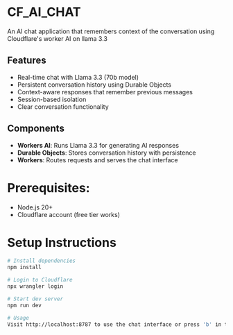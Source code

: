 # CF_AI_CHAT

An AI chat application that remembers context of the conversation using Cloudflare's worker AI on llama 3.3

## Features

- Real-time chat with Llama 3.3 (70b model)
- Persistent conversation history using Durable Objects
- Context-aware responses that remember previous messages
- Session-based isolation
- Clear conversation functionality

## Components
- **Workers AI**: Runs Llama 3.3 for generating AI responses
- **Durable Objects**: Stores conversation history with persistence
- **Workers**: Routes requests and serves the chat interface

# Prerequisites:
 - Node.js 20+
 - Cloudflare account (free tier works)

# Setup Instructions

```bash
# Install dependencies
npm install

# Login to Cloudflare
npx wrangler login

# Start dev server
npm run dev

# Usage
Visit http://localhost:8787 to use the chat interface or press 'b' in the terminal 

